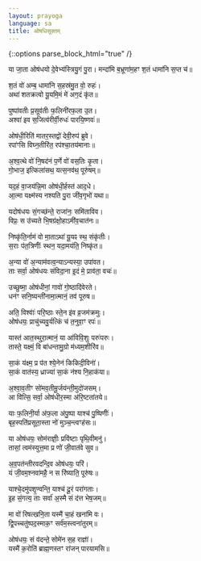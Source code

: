 ```yaml
---
layout: prayoga
language: sa
title: ओषधिसूक्तम्
---
```


{::options parse_block_html="true" /}
<div class="count-mantras">
या जा॒ता ओष॑धयो दे॒वेभ्य॑स्त्रियु॒गं पु॒रा।  
मन्दा॑मि ब॒भ्रूणा॑म॒हꣳ श॒तं धामा॑नि स॒प्त च॑॥

श॒तं वो॑ अम्ब॒ धामा॑नि स॒हस्र॑मु॒त वो॒ रुहः॑।  
अथा॑ शतक्रत्वो यू॒यमि॒मं मे॑ अग॒दं कृ॑त॥

पुष्पा॑वतीः प्र॒सूव॑तीः फ॒लिनी॑रफ॒ला उ॒त।  
अश्वा॑ इव स॒जित्व॑रीर्वी॒रुधः॑ पारयि॒ष्णवः॑॥

ओष॑धी॒रिति॑ मातर॒स्तद्वो॑ देवी॒रुप॑ ब्रुवे।  
रपा॑ꣳसि विघ्न॒तीरि॑त॒ रप॑श्चा॒तय॑मानाः॥

अ॒श्व॒त्थे वो॑ नि॒षद॑नं प॒र्णे वो॑ वस॒तिः कृ॒ता।  
गो॒भाज॒ इत्किला॑सथ॒ यत्स॒नव॑थ॒ पूरु॑षम्॥

यद॒हं वा॒जय॑न्नि॒मा ओष॑धी॒र्हस्त॑ आद॒धे।  
आ॒त्मा यक्ष्म॑स्य नश्यति पु॒रा जी॑व॒गृभो॑ यथा॥

यदोष॑धयः सं॒गच्छ॑न्ते॒ राजा॑नः॒ समि॑ताविव।  
विप्रः॒ स उ॑च्यते भि॒षग्र॑क्षो॒हाऽमी॑व॒चात॑नः॥

निष्कृ॑ति॒र्नाम॑ वो मा॒ताऽथा॑ यू॒यꣴ स्थ॒ संकृ॑तीः।  
स॒राः प॑त॒त्रिणीः॑॑ स्थन॒ यदा॒मय॑ति॒ निष्कृ॑त॥

अ॒न्या वो॑ अ॒न्याम॑वत्व॒न्याऽन्यस्या॒ उपा॑वत।  
ताः सर्वा॒ ओष॑धयः संविदा॒ना इ॒दं मे॒ प्राव॑ता॒ वचः॑॥

उच्छुष्मा॒ ओष॑धीनां॒ गावो॑ गो॒ष्ठादि॑वेरते।  
धन॑ꣳ सनि॒ष्यन्ती॑नामा॒त्मानं॒ तव॑ पूरुष॥

अति॒ विश्वाः॑॑ परि॒ष्ठाः स्ते॒न इ॑व व्र॒जम॑क्रमुः।  
ओष॑धयः॒ प्राचु॑च्यवु॒र्यत्किं च॑ त॒नुवा॒ꣳ रपः॑॥

यास्त॑ आत॒स्थुरा॒त्मानं॒ या आ॑विवि॒शुः परुः॑परुः।  
तास्ते॒ यक्ष्मं॒ वि बा॑धन्तामु॒ग्रो म॑ध्यम॒शीरि॑व॥

सा॒कं य॑क्ष्म॒ प्र प॑त श्ये॒नेन॑ किकिदी॒विना॑॑।  
सा॒कं वात॑स्य॒ ध्राज्या॑ सा॒कं न॑श्य नि॒हाक॑या॥

अ॒श्वा॒व॒तीꣳ सो॑मव॒तीमू॒र्जय॑न्ती॒मुदो॑जसम्।  
आ वि॑त्सि॒ सर्वा॒ ओष॑धीर॒स्मा अ॑रि॒ष्टता॑तये॥

याः फ॒लिनी॒र्या अ॑फ॒ला अ॑पु॒ष्पा याश्च॑ पु॒ष्पिणीः॑॑।  
बृह॒स्पति॑प्रसूता॒स्ता नो॑ मुञ्च॒न्त्वꣳह॑सः॥

या ओष॑धयः॒ सोम॑राज्ञीः॒ प्रवि॑ष्टाः पृथि॒वीमनु॑।  
तासां॒ त्वम॑स्युत्त॒मा प्र णो॑ जी॒वात॑वे सुव॥

अ॒व॒पत॑न्तीरवदन्दि॒व ओष॑धयः॒ परि॑।  
यं जी॒वम॒श्नवा॑महै॒ न स रि॑ष्याति॒ पूरु॑षः॥

याश्चे॒दमु॑पशृ॒ण्वन्ति॒ याश्च॑ दू॒रं परा॑गताः।  
इ॒ह सं॒गत्य॒ ताः सर्वा॑ अ॒स्मै सं द॑त्त भेष॒जम्॥

मा वो॑ रिषत्खनि॒ता यस्मै॑ चा॒हं खना॑मि वः।  
द्वि॒पच्चतु॑ष्पद॒स्माक॒ꣳ सर्व॑म॒स्त्वना॑तुरम्॥

ओष॑धयः॒ सं व॑दन्ते॒ सोमे॑न स॒ह राज्ञा॑॑।  
यस्मै॑ क॒रोति॑ ब्राह्म॒णस्तꣳ रा॑जन् पारयामसि॥
</div>
